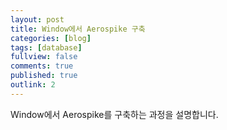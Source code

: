 ```yaml
---
layout: post
title: Window에서 Aerospike 구축
categories: [blog]
tags: [database]
fullview: false
comments: true
published: true
outlink: 2
---
```


Window에서 Aerospike를 구축하는 과정을 설명합니다.